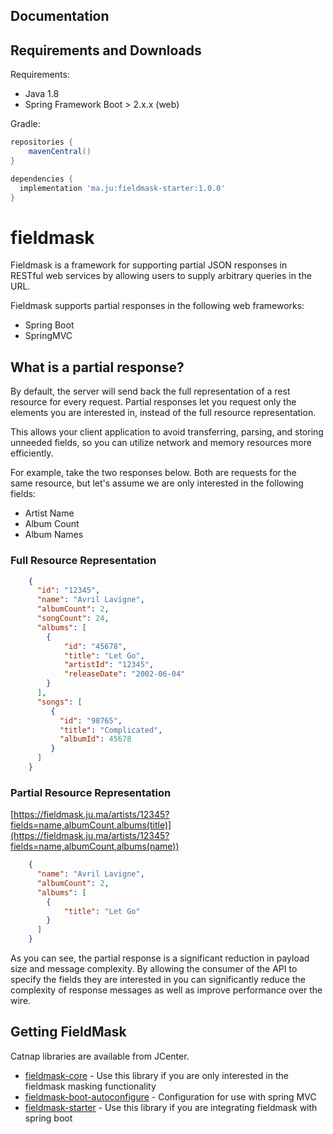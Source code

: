 ## Documentation

## Requirements and Downloads

Requirements:

* Java 1.8
* Spring Framework Boot > 2.x.x (web)

Gradle:

```gradle
repositories {
    mavenCentral()
}

dependencies {
  implementation 'ma.ju:fieldmask-starter:1.0.0'
}
```

# fieldmask

Fieldmask is a framework for supporting partial JSON responses in  
RESTful web services by allowing users to supply arbitrary queries in the URL.

Fieldmask supports partial responses in the following web frameworks:

* 	Spring Boot
* 	SpringMVC

## What is a partial response?
By default, the server will send back the full representation of a rest
resource for every request.  Partial responses let you request only
the elements you are interested in, instead of the full
resource representation.

This allows your client application to avoid transferring, parsing,
and storing unneeded fields, so you can utilize network and memory
resources more efficiently.

For example, take the two responses below.  Both are requests for the  
same resource, but let's assume we are only interested in the following fields:

*	Artist Name
*	Album Count
*   Album Names

### Full Resource Representation
```json
	{
	  "id": "12345",
	  "name": "Avril Lavigne",
	  "albumCount": 2,
	  "songCount": 24,
	  "albums": [
        {
            "id": "45678",
            "title": "Let Go",
            "artistId": "12345",
            "releaseDate": "2002-06-04"        
        }
      ],
      "songs": [
         {
           "id": "98765",
           "title": "Complicated",
           "albumId": 45678
         }
      ]
	}
```

### Partial Resource Representation
[https://fieldmask.ju.ma/artists/12345?fields=name,albumCount,albums(title)](https://fieldmask.ju.ma/artists/12345?fields=name,albumCount,albums(name))
```json
	{
	  "name": "Avril Lavigne",
	  "albumCount": 2,
	  "albums": [
        { 
            "title": "Let Go"     
        }
      ] 
	}
```
As you can see, the partial response is a significant reduction in
payload size and message complexity.  By allowing the consumer of the
API to specify the fields they are interested in you can significantly
reduce the complexity of response messages as well as improve
performance over the wire.

## Getting FieldMask
Catnap libraries are available from JCenter.

* [fieldmask-core](fieldmask-core) - Use this library if you are only interested in the fieldmask masking functionality
* [fieldmask-boot-autoconfigure](fieldmask-boot-autoconfigure) - Configuration for use with spring MVC
* [fieldmask-starter](fieldmask-starter) - Use this library if you are integrating fieldmask with spring boot

